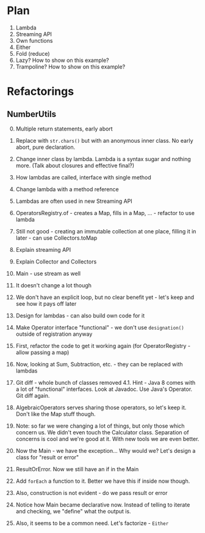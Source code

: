 # Plan

1. Lambda
2. Streaming API
3. Own functions
4. Either
5. Fold (reduce)
6. Lazy? How to show on this example?
7. Trampoline? How to show on this example?

# Refactorings

## NumberUtils

0. Multiple return statements, early abort
1. Replace with `str.chars()` but with an anonymous inner class. No early abort, pure declaration.
2. Change inner class by lambda. Lambda is a syntax sugar and nothing more. (Talk about closures and effective final?)
3. How lambdas are called, interface with single method
4. Change lambda with a method reference

0. Lambdas are often used in new Streaming API
1. OperatorsRegistry.of - creates a Map, fills in a Map, ... - refactor to use lambda
2. Still not good - creating an immutable collection at one place, filling it in later - can use Collectors.toMap
3. Explain streaming API
4. Explain Collector and Collectors

0. Main - use stream as well
1. It doesn't change a lot though
2. We don't have an explicit loop, but no clear benefit yet - let's keep and see how it pays off later

0. Design for lambdas - can also build own code for it
1. Make Operator interface "functional" - we don't use `designation()` outside of registration anyway
2. First, refactor the code to get it working again (for OperatorRegistry - allow passing a map)
3. Now, looking at Sum, Subtraction, etc. - they can be replaced with lambdas
4. Git diff - whole bunch of classes removed
4.1. Hint - Java 8 comes with a lot of "functional" interfaces. Look at Javadoc. Use Java's Operator. Git diff again.
5. AlgebraicOperators serves sharing those operators, so let's keep it. Don't like the Map stuff though.

0. Note: so far we were changing a lot of things, but only those which concern us. We didn't even touch the 
   Calculator class. Separation of concerns is cool and we're good at it. With new tools we are even better.
   
0. Now the Main - we have the exception... Why would we? Let's design a class for "result or error"
1. ResultOrError. Now we still have an if in the Main
2. Add `forEach` a function to it. Better we have this if inside now though.
3. Also, construction is not evident - do we pass result or error
4. Notice how Main became declarative now. Instead of telling to iterate and checking, we "define" what the output is.
5. Also, it seems to be a common need. Let's factorize - `Either`